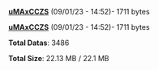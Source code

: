[**uMAxCCZS**](/data/uMAxCCZS.txt) (09/01/23 - 14:52)- 1711 bytes

[**uMAxCCZS**](/data/uMAxCCZS.txt) (09/01/23 - 14:52)- 1711 bytes

**Total Datas**: 3486

**Total Size**: 22.13 MB / 22.1 MB